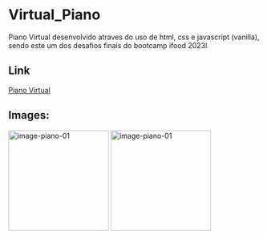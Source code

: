 # Virtual_Piano
Piano Virtual desenvolvido atraves do uso de html, css e javascript (vanilla), sendo este um dos desafios finais do bootcamp ifood 2023!

## Link
[Piano Virtual](https://kayquesekishiki.github.io/Virtual_Piano/)

## Images:
<div >  
    <img src="https://github.com/KayqueSekishiki/Virtual_Piano/assets/104032451/9851ce7f-e6d2-4c4e-862b-64769cce058a" alt="image-piano-01" width="200"/>
    <img src="https://github.com/KayqueSekishiki/Virtual_Piano/assets/104032451/7871d787-d5c0-43a6-8388-0a562d149a2e" alt="image-piano-01" width="200"/>
</div>
